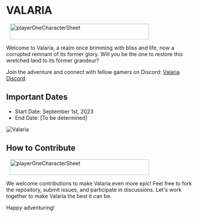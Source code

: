 # VALARIA
<div style="margin: 10px;">
    <img src="https://github.com/TheArchangelWarrior/VALARIA/assets/143033010/4d8a6a54-6cc0-49a4-81d1-042ddcc52090" alt="playerOneCharacterSheet" width="374" height="42">
</div>


Welcome to Valaria, a realm once brimming with bliss and life, now a corrupted remnant of its former glory. Will you be the one to restore this wretched land to its former grandeur?

Join the adventure and connect with fellow gamers on Discord: [Valaria Discord](https://discord.gg/qf847eHfcP).

## Important Dates

- Start Date: September 1st, 2023
- End Date: [To be determined]

![Valaria](https://github.com/AngelBitsov/VALARIA/assets/143033010/d0b38d83-d20a-4d4b-8fb4-e5cef466d59f)

## How to Contribute
<div style="margin: 10px;">
    <img src="https://github.com/TheArchangelWarrior/VALARIA/assets/143033010/a4b52131-caad-47e7-8339-7d4ec430220b" alt="playerOneCharacterSheet" width="374" height="42">
</div>


We welcome contributions to make Valaria even more epic! Feel free to fork the repository, submit issues, and participate in discussions. Let's work together to make Valaria the best it can be.

Happy adventuring!

